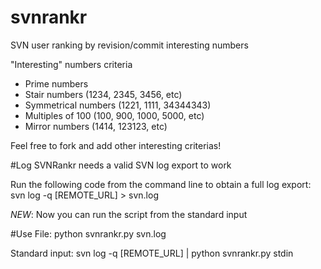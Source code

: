 # svnrankr
SVN user ranking by revision/commit interesting numbers

"Interesting" numbers criteria

* Prime numbers
* Stair numbers (1234, 2345, 3456, etc)
* Symmetrical numbers (1221, 1111, 34344343)
* Multiples of 100 (100, 900, 1000, 5000, etc)
* Mirror numbers (1414, 123123, etc)

Feel free to fork and add other interesting criterias!

#Log
SVNRankr needs a valid SVN log export to work

Run the following code from the command line to obtain a full log export:
svn log -q [REMOTE_URL] > svn.log

*NEW*: Now you can run the script from the standard input

#Use
File:
python svnrankr.py svn.log

Standard input:
svn log -q [REMOTE_URL] | python svnrankr.py stdin